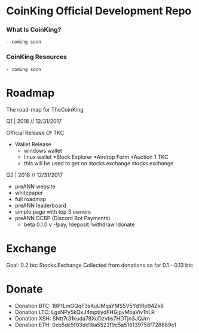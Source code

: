 
CoinKing Official Development Repo
==================================

### What Is CoinKing?
	- coming soon
### CoinKing Resources
	- coming soon
Roadmap
================================
The road-map for TheCoinKing

Q1 | 2018 // 12/31/2017

Official Release Of TKC
* Wallet Release
	- windows wallet
	- linux wallet
*Block Explorer
*Airdrop Form
*Auction 1 TKC
	- this will be used to get on stocks.exchange
stocks.exchange

Q2 | 2018 // 12/31/2017

* preANN website
* whitepaper
* full roadmap
* preANN leaderboard
* simple page with top 3 owners
* preANN DCBP (Discord Bot Payments)
	- beta 0.1.0 v
	-!pay, !deposit !withdraw !donate


Exchange
================================
Goal: 0.2 btc
Stocks.Exchange Collected from donations so far 0.1 - 0.13 btc

Donate
================================
* Donation BTC: 16P1LmGQqF3sKuUMqsYMS5V5Yd1Rp94Zk8
* Donation LTC: LgxNPy5kQxJ4mptiydFHGjpvMbaViv1hLR
* Donation XSH: SNtt7r31kuda78XoDzvtis7HDTjn3JQJrn
* Donation ETH: 0xb5dc5f03dd16a5523f9c5a516139758f728869e1
